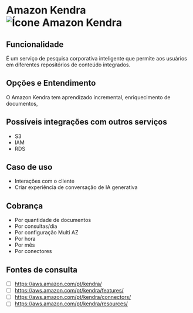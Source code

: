 # Amazon Kendra ![Ícone Amazon Kendra](https://icon.icepanel.io/AWS/svg/Machine-Learning/Kendra.svg)
 
## Funcionalidade  
É um serviço de pesquisa corporativa inteligente que permite aos usuários em diferentes repositórios de conteúdo integrados.


## Opções e Entendimento  
O Amazon Kendra tem aprendizado incremental, enriquecimento de documentos,


## Possíveis integrações com outros serviços  
-   S3
-   IAM
-   RDS


## Caso de uso  
-   Interações com o cliente
-   Criar experiência de conversação de IA generativa


## Cobrança  
-   Por quantidade de documentos
-   Por consultas/dia
-   Por configuração Multi AZ
-   Por hora
-   Por mês
-   Por conectores


## Fontes de consulta
- [ ] https://aws.amazon.com/pt/kendra/
- [ ] https://aws.amazon.com/pt/kendra/features/
- [ ] https://aws.amazon.com/pt/kendra/connectors/
- [ ] https://aws.amazon.com/pt/kendra/resources/